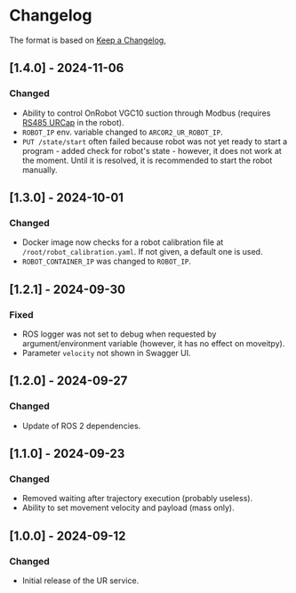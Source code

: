 # Changelog

The format is based on [Keep a Changelog](https://keepachangelog.com/en/1.0.0/),

## [1.4.0] - 2024-11-06

### Changed

- Ability to control OnRobot VGC10 suction through Modbus (requires [RS485 URCap](https://github.com/UniversalRobots/Universal_Robots_ToolComm_Forwarder_URCap) in the robot).
- `ROBOT_IP` env. variable changed to `ARCOR2_UR_ROBOT_IP`.
- `PUT /state/start` often failed because robot was not yet ready to start a program - added check for robot's state - however, it does not work at the moment. Until it is resolved, it is recommended to start the robot manually.

## [1.3.0] - 2024-10-01

### Changed

- Docker image now checks for a robot calibration file at `/root/robot_calibration.yaml`. If not given, a default one is used.
- `ROBOT_CONTAINER_IP` was changed to `ROBOT_IP`.

## [1.2.1] - 2024-09-30

### Fixed

- ROS logger was not set to debug when requested by argument/environment variable (however, it has no effect on moveitpy).
- Parameter `velocity` not shown in Swagger UI.

## [1.2.0] - 2024-09-27

### Changed

- Update of ROS 2 dependencies.

## [1.1.0] - 2024-09-23

### Changed
- Removed waiting after trajectory execution (probably useless).
- Ability to set movement velocity and payload (mass only).

## [1.0.0] - 2024-09-12

### Changed
- Initial release of the UR service.
